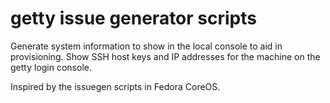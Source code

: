 # getty issue generator scripts

Generate system information to show in the local console to aid in
provisioning. Show SSH host keys and IP addresses for the machine on the getty
login console.

Inspired by the issuegen scripts in Fedora CoreOS.
